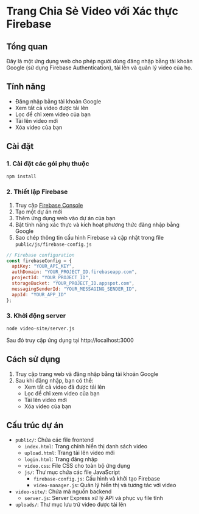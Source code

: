 # Trang Chia Sẻ Video với Xác thực Firebase

## Tổng quan

Đây là một ứng dụng web cho phép người dùng đăng nhập bằng tài khoản Google (sử dụng Firebase Authentication), tải lên và quản lý video của họ.

## Tính năng

- Đăng nhập bằng tài khoản Google
- Xem tất cả video được tải lên
- Lọc để chỉ xem video của bạn
- Tải lên video mới
- Xóa video của bạn

## Cài đặt

### 1. Cài đặt các gói phụ thuộc

```bash
npm install
```

### 2. Thiết lập Firebase

1. Truy cập [Firebase Console](https://console.firebase.google.com/)
2. Tạo một dự án mới
3. Thêm ứng dụng web vào dự án của bạn
4. Bật tính năng xác thực và kích hoạt phương thức đăng nhập bằng Google
5. Sao chép thông tin cấu hình Firebase và cập nhật trong file `public/js/firebase-config.js`

```javascript
// Firebase configuration
const firebaseConfig = {
  apiKey: "YOUR_API_KEY",
  authDomain: "YOUR_PROJECT_ID.firebaseapp.com",
  projectId: "YOUR_PROJECT_ID",
  storageBucket: "YOUR_PROJECT_ID.appspot.com",
  messagingSenderId: "YOUR_MESSAGING_SENDER_ID",
  appId: "YOUR_APP_ID"
};
```

### 3. Khởi động server

```bash
node video-site/server.js
```

Sau đó truy cập ứng dụng tại http://localhost:3000

## Cách sử dụng

1. Truy cập trang web và đăng nhập bằng tài khoản Google
2. Sau khi đăng nhập, bạn có thể:
   - Xem tất cả video đã được tải lên
   - Lọc để chỉ xem video của bạn
   - Tải lên video mới
   - Xóa video của bạn

## Cấu trúc dự án

- `public/`: Chứa các file frontend
  - `index.html`: Trang chính hiển thị danh sách video
  - `upload.html`: Trang tải lên video mới
  - `login.html`: Trang đăng nhập
  - `video.css`: File CSS cho toàn bộ ứng dụng
  - `js/`: Thư mục chứa các file JavaScript
    - `firebase-config.js`: Cấu hình và khởi tạo Firebase
    - `video-manager.js`: Quản lý hiển thị và tương tác với video
- `video-site/`: Chứa mã nguồn backend
  - `server.js`: Server Express xử lý API và phục vụ file tĩnh
- `uploads/`: Thư mục lưu trữ video được tải lên